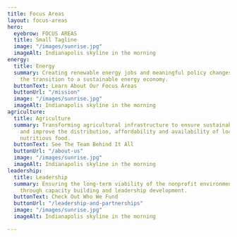 ```yaml
---
title: Focus Areas
layout: focus-areas
hero:
  eyebrow: FOCUS AREAS
  title: Small Tagline
  image: "/images/sunrise.jpg"
  imageAlt: Indianapolis skyline in the morning
energy:
  title: Energy
  summary: Creating renewable energy jobs and meaningful policy changes to ensure
    the transition to a sustainable energy economy.
  buttonText: Learn About Our Focus Areas
  buttonUrl: "/mission"
  image: "/images/sunrise.jpg"
  imageAlt: Indianapolis skyline in the morning
agriculture:
  title: Agriculture
  summary: Transforming agricultural infrastructure to ensure sustainable methods
    and improve the distribution, affordability and availability of locally grown
    nutritious food.
  buttonText: See The Team Behind It All
  buttonUrl: "/about-us"
  image: "/images/sunrise.jpg"
  imageAlt: Indianapolis skyline in the morning
leadership:
  title: Leadership
  summary: Ensuring the long-term viability of the nonprofit environmental sector
    through capacity building and leadership development.
  buttonText: Check Out Who We Fund
  buttonUrl: "/leadership-and-partnerships"
  image: "/images/sunrise.jpg"
  imageAlt: Indianapolis skyline in the morning

---
```

